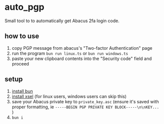# auto_pgp
Small tool to to automatically get Abacus 2fa login code.

## how to use
1. copy PGP message from abacus's "Two-factor Authentication" page
2. run the program `bun run linux.ts` or `bun run windows.ts`
3. paste your new clipboard contents into the "Security code" field and proceed

## setup
1. [install bun](https://bun.sh/)
2. [install xsel](https://github.com/kfish/xsel) (for linux users, windows users can skip this)
3. save your Abacus private key  to `private_key.asc` (ensure it's saved with proper formatting, ie `-----BEGIN PGP PRIVATE KEY BLOCK-----\n\nKEY...` )
4. `bun i`
